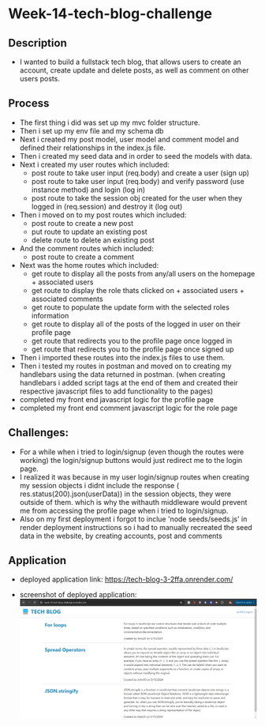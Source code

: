 # Week-14-tech-blog-challenge

## Description

- I wanted to build a fullstack tech blog, that allows users to create an account, create update and delete posts, as well as comment on other users posts.

## Process
- The first thing i did was set up my mvc folder structure.
- Then i set up my env file and my schema db
- Next i created my post model, user model and comment model and defined their relationships in the index.js file.
- Then i created my seed data and in order to seed the models with data.
- Next i created my user routes which included:
    - post route to take user input (req.body) and create a user (sign up)
    - post route to take user input (req.body) and verify password (use instance method) and login (log in)
    - post route to take the session obj created for the user when they logged in (req.session) and destroy it (log out)
- Then i moved on to my post routes which included:
    - post route to create a new post
    - put route to update an existing post
    - delete route to delete an existing post
- And the comment routes which included: 
    - post route to create a comment
- Next was the home routes which included: 
    - get route to display all the posts from any/all users on the homepage + associated users
    - get route to display the role thats clicked on + associated users + associated comments
    - get route to populate the update form with the selected roles information
    - get route to display all of the posts of the logged in user on their profile page
    - get route that redirects you to the profile page once logged in
    - get route that redirects you to the profile page once signed up
- Then i imported these routes into the index.js files to use them.
- Then i tested my routes in postman and moved on to creating my handlebars using the data returned in postman. (when creating handlebars i added script tags at the end of them and created their respective javascript files to add functionality to the pages)
- completed my front end javascript logic for the profile page 
- completed my front end comment javascript logic for the role page

## Challenges:
- For a while when i tried to login/signup (even though the routes were working) the login/signup buttons would just redirect me to the login page.
- I realized it was because in my user login/signup routes when creating my session objects i didnt include the response ( res.status(200).json(userData)) in the session objects, they were outside of them. which is why the withauth middleware would prevent me from accessing the profile page when i tried to login/signup.
- Also on my first deployment i forgot to inclue 'node seeds/seeds.js' in render deployment instructions so i had to manually recreated the seed data in the website, by creating accounts, post and comments

## Application

- deployed application link:
https://tech-blog-3-2ffa.onrender.com/ 

- screenshot of deployed application:
![alt text](image.png)